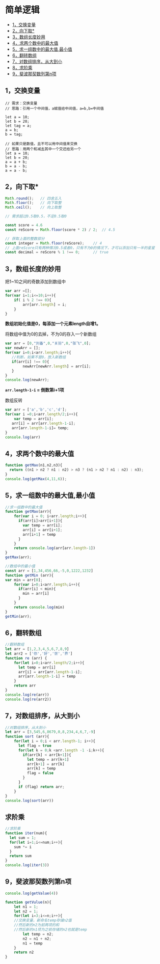 # 简单逻辑

- [1，交换变量](#01)
- [2，向下取*](#02)
- [3，数组长度妙用](#03)
- [4，求两个数中的最大值](#04)
- [5，求一组数中的最大值,最小值](#05)
- [6，翻转数组](#06)
- [7，对数组排序，从大到小](#07)
- [8，求阶乘](#08)
- [9，斐波那契数列第n项](#09)

<h2 id="01">1，交换变量</h2>

```
// 需求：交换变量
// 思路：引用一个中间值，a赋值给中间值，a=b,b=中间值

let a = 10;
let b = 20;
let tag = a;
a = b;
b = tag;

// 如果只是数值，且不可以用中间值来交换
// 思路：用两个和减去其中一个交还给另一个
let a = 10;
let b = 20;
a = a + b;
b = a - b;
a = a - b;
```

<h2 id="02">2，向下取*</h2>

```js
Math.round();   // 四舍五入
Math.floor();   // 向下取整
Math.ceil();    // 向上取整

// 需求超过0.5取0.5，不足0.5取0

const score = 4.6
const reScore = Math.floor(score * 2) / 2;  // 4.5

// 获取上面的整数部分
const integer = Math.floor(reScore);    // 4
// 上面reScore只有两种情况0.5或者0，只有不为0的情况下，才可以添加只有一半的星星
const decimal = reScore % 1 !== 0;      // true

```

<h2 id="03">3，数组长度的妙用</h2>

把1~10之间的奇数添加到数组中

```js
var arr =[];
for(var i=1;i<=10;i++){
    if( i % 2 !== 0){
        arr[arr.length] = i;
    }
}
```

**数组初始化值是0，每添加一个元素length自增1。**

将数组中值为0的去掉，不为0的存入一个新数组

```js
var arr = [0,"刘备",0,"关羽",0,"张飞",0];
var newArr = [];
for(var i=0;i<arr.length;i++){
   //判断，如果不是0，放入新数组
   if(arr[i] !== 0){
        newArr[newArr.length] = arr[i];
   }
}
console.log(newArr);
```

**`arr.length-1-i` = 倒数第i+1项**

数组反转

```js
var arr = ['a','b','c','d'];
for(var i =0;i<arr.length/2;i++){
    var temp = arr[i];
   arr[i] = arr[arr.length-1-i];
   arr[arr.length-1-i]= temp;
}
console.log(arr)
```

<h2 id='04'>4，求两个数中的最大值</h2>

```js
function getMax(n1,n2,n3){
  return ((n1 > n2 ? n1 : n2) > n3 ? (n1 > n2 ? n1 : n2) : n3);
}
console.log(getMax(4,11,6));
```

<h2 id='05'>5，求一组数中的最大值,最小值</h2>

```js
//求一组数中的最大值
function getMax(arr){
    for(var i = 0; i<arr.length;i++){
      if(arr[i]>arr[i+1]){
        var temp = arr[i];
        arr[i] = arr[i+1];
        arr[i+1] = temp
      }
    }
    return console.log(arr[arr.length-1])
}
getMax(arr);

//数组中的最小值
const arr = [1,34,456,66,-5,0,1222,1232]
function getMin (arr){
var min = arr[0];
    for(var i=0;i<arr.length;i++){
      if(arr[i] < min){
        min = arr[i]
      }
    }
    return console.log(min)
}
getMin(arr);
```

<h2 id='06'>6，翻转数组</h2>

```js
//翻转数组
let arr = [1,2,3,4,5,6,7,8,9]
let arr2 = ['你','好','世','界']
function re (arr) {
    for(let i=0;i<arr.length/2;i++){
      let temp = arr[i]
      arr[i] = arr[arr.length-1-i];
      arr[arr.length-1-i] = temp
    }
    return arr
}
console.log(re(arr))
console.log(re(arr2))
```

<h2 id='07'>7，对数组排序，从大到小</h2>

```js
//对数组排序，从大到小
let arr = [3,545,6,8679,0,8,234,4,6,7,-9]
function sort (arr){
    for(let i = 0;i < arr.length-1; i++){
      let flag = true
      for(let k = 0;k <arr.length -1 -i;k++){
        if(arr[k] < arr[k+1]){
          let temp = arr[k+1]
          arr[k+1] = arr[k]
          arr[k] = temp
          flag = false
        }
      }
      if (flag) return arr;
    }
}
console.log(sort(arr))
```

<h2 id='08'>求阶乘</h2>

```js
//求阶乘
function iter(num){
  let sum = 1;
  for(let i=1;i<=num;i++){
    sum *= i
  }
  return sum
}
console.log(iter(3))
```

<h2 id='#09'>9，斐波那契数列第n项</h2>

```js
console.log(getValue(4))

function getVulue(n){
    let n1 = 1;
    let n2 = 1;
    for(let i=3;i<=n;i++){
    //交换变量，新命名temp存储n2值
    //然后新的n2为前两项的和
    //然后新的n1项为之前存储的n2也就是temp
        let temp = n2;
        n2 = n1 + n2;
        n1 = temp
    }
    return n2
}
```

